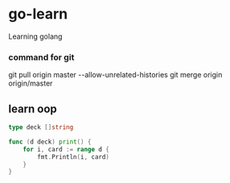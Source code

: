 # go-learn
Learning golang

### command for git
git pull origin master --allow-unrelated-histories
git merge origin origin/master


## learn oop 
```go
type deck []string

func (d deck) print() {
    for i, card := range d {
        fmt.Println(i, card)
    }
}
```
